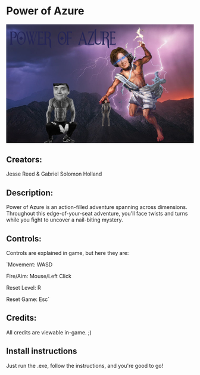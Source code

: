 # Power of Azure

![A picture depicting a mountain range covered in shadows with a purple, stormy, sky filled with lighting overhead. In the foreground, a comically buff version of Eloe is slav squatting. To his right side, Adkins is portrated as Zeus. She is holding a lighting bolt in her left hand, ready to strike, and Lor'Eloe in her right as a hostage. ](pics/cover_resized.png)

## Creators:
Jesse Reed & Gabriel Solomon Holland

## Description:
Power of Azure is an action-filled adventure spanning across dimensions. Throughout this edge-of-your-seat adventure, you'll face twists and turns while you fight to uncover a nail-biting mystery.

## Controls:
Controls are explained in game, but here they are:

`Movement: WASD

Fire/Aim: Mouse/Left Click

Reset Level: R

Reset Game: Esc`

## Credits:
All credits are viewable in-game. ;)

## Install instructions
Just run the .exe, follow the instructions, and you're good to go!
